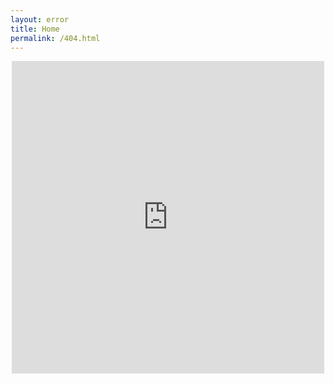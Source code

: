```yaml
---
layout: error
title: Home
permalink: /404.html
---
```


<meta http-equiv="refresh" content="5; url=https://koraxial.github.io/">

<p align="center">
<iframe src="https://i.pinimg.com/originals/73/b0/05/73b0054acf8be08b254ba90945a19d09.gif" width="500" height="500" frameBorder="0" class="giphy-embed" allowFullScreen></iframe>
</p>
